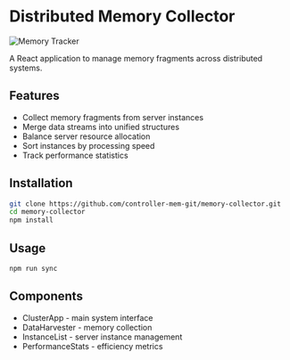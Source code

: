 # Distributed Memory Collector

![Memory Tracker](https://img.shields.io/badge/Memory%20Collector-Cloud%20Ready-blue)

A React application to manage memory fragments across distributed systems.

## Features
- Collect memory fragments from server instances
- Merge data streams into unified structures  
- Balance server resource allocation
- Sort instances by processing speed
- Track performance statistics

## Installation
```bash
git clone https://github.com/controller-mem-git/memory-collector.git
cd memory-collector
npm install
```

## Usage
```bash
npm run sync
```

## Components
- ClusterApp - main system interface
- DataHarvester - memory collection
- InstanceList - server instance management
- PerformanceStats - efficiency metrics
